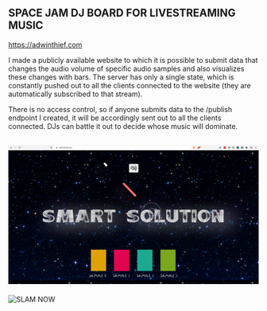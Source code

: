 ## SPACE JAM DJ BOARD FOR LIVESTREAMING MUSIC

https://adwinthief.com

I made a publicly available website to which it is possible to submit data that changes the audio volume of specific audio samples and also visualizes these changes with bars. The server has only a single state, which is constantly pushed out to all the clients connected to the website (they are automatically subscribed to that stream).

There is no access control, so if anyone submits data to the /publish endpoint I created, it will be accordingly sent out to all the clients connected. DJs can battle it out to decide whose music will dominate.


![SLAM NOW](./live_smart.png)
---
![SLAM NOW](./come-to-my-show-on-friday.png)